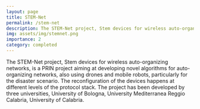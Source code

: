 ```yaml
---
layout: page
title: STEM-Net
permalink: /stem-net
description: The STEM-Net project, Stem devices for wireless auto-organizing networks, is a PRIN project aiming at developing novel algorithms for auto-organizing networks, also using drones and mobile robots, particularly for the disaster scenario.
img: assets/img/stemnet.png
importance: 2
category: completed
---
```


The STEM-Net project, Stem devices for wireless auto-organizing networks, is a PRIN project aiming at developing novel algorithms for auto-organizing networks, also using drones and mobile robots, particularly for the disaster scenario. The reconfiguration of the devices happens at different levels of the protocol stack. The project has been developed by three universities, University of Bologna, University Mediterranea Reggio Calabria, University of Calabria.